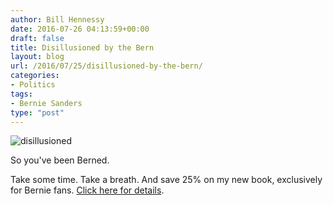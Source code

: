 ```yaml
---
author: Bill Hennessy
date: 2016-07-26 04:13:59+00:00
draft: false
title: Disillusioned by the Bern
layout: blog
url: /2016/07/25/disillusioned-by-the-bern/
categories:
- Politics
tags:
- Bernie Sanders
type: "post"
---
```


![disillusioned](https://hennessysview.com/wp-content/uploads/2016/07/disillusioned.jpg)


So you've been Berned.

Take some time. Take a breath. And save 25% on my new book, exclusively for Bernie fans. [Click here for details](https://hennessysview.com/2016/07/24/feelin-berned-special-offer-for-bernie-fans/).
